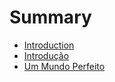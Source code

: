 # Summary

* [Introduction](README.md)
* [Introdução](introducao.md)
* [Um Mundo Perfeito](o_mundo_perfeito.md)

